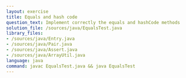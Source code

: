 ```yaml
---
layout: exercise
title: Equals and hash code
question_text: Implement correctly the equals and hashCode methods
solution_file: /sources/java/EqualsTest.java
library_files:
- /sources/java/Entry.java
- /sources/java/Pair.java
- /sources/java/Assert.java
- /sources/java/ArrayUtil.java
language: java
command: javac EqualsTest.java && java EqualsTest
---
```

